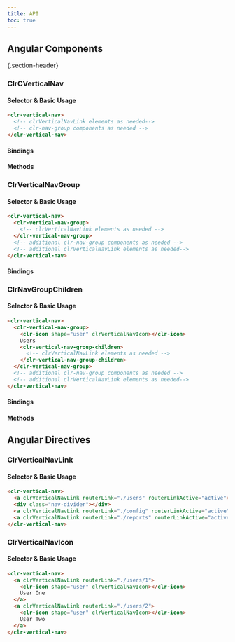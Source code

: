 ```yaml
---
title: API
toc: true
---
```


## Angular Components

{.section-header}

### ClrCVerticalNav

#### Selector & Basic Usage

<DocDemo toggle="false">

```html
<clr-vertical-nav>
  <!-- clrVerticalNavLink elements as needed-->
  <!-- clr-nav-group components as needed -->
</clr-vertical-nav>
```

</DocDemo>

#### Bindings

<DocComponentApi component="ClrCVerticalNav" item="bindings" />

#### Methods

<DocComponentApi component="ClrCVerticalNav" item="methods" />

### ClrVerticalNavGroup

#### Selector & Basic Usage

<DocDemo toggle="false">

```html
<clr-vertical-nav>
  <clr-vertical-nav-group>
    <!-- clrVerticalNavLink elements as needed -->
  </clr-vertical-nav-group>
  <!-- additional clr-nav-group components as needed -->
  <!-- additional clrVerticalNavLink elements as needed-->
</clr-vertical-nav>
```

</DocDemo>

#### Bindings

<DocComponentApi component="ClrVerticalNavGroup" item="bindings" />

### ClrNavGroupChildren

#### Selector & Basic Usage

<DocDemo toggle="false">

```html
<clr-vertical-nav>
  <clr-vertical-nav-group>
    <clr-icon shape="user" clrVerticalNavIcon></clr-icon>
    Users
    <clr-vertical-nav-group-children>
      <!-- clrVerticalNavLink elements as needed -->
    </clr-vertical-nav-group-children>
  </clr-vertical-nav-group>
  <!-- additional clr-nav-group components as needed -->
  <!-- additional clrVerticalNavLink elements as needed-->
</clr-vertical-nav>
```

</DocDemo>

#### Bindings

<DocComponentApi component="ClrNavGroupChildren" item="bindings" />

#### Methods

<DocComponentApi component="ClrNavGroupChildren" item="methods" />

## Angular Directives

### ClrVerticalNavLink

#### Selector & Basic Usage

<DocDemo toggle="false">

```html
<clr-vertical-nav>
  <a clrVerticalNavLink routerLink="./users" routerLinkActive="active">Users</a>
  <div class="nav-divider"></div>
  <a clrVerticalNavLink routerLink="./config" routerLinkActive="active">Configuration</a>
  <a clrVerticalNavLink routerLink="./reports" routerLinkActive="active">Reports</a>
</clr-vertical-nav>
```

</DocDemo>

### ClrVerticalNavIcon

#### Selector & Basic Usage

<DocDemo toggle="false">

```html
<clr-vertical-nav>
  <a clrVerticalNavLink routerLink="./users/1">
    <clr-icon shape="user" clrVerticalNavIcon></clr-icon>
    User One
  </a>
  <a clrVerticalNavLink routerLink="./users/2">
    <clr-icon shape="user" clrVerticalNavIcon></clr-icon>
    User Two
  </a>
</clr-vertical-nav>
```

</DocDemo>
